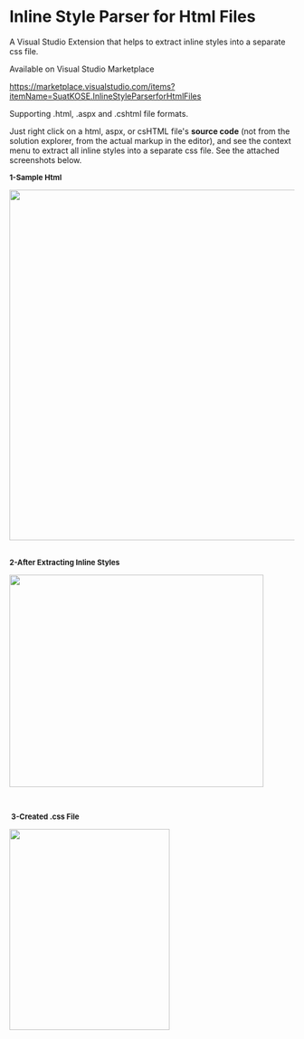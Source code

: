 # Inline Style Parser for Html Files 

<p><span>A Visual Studio Extension that helps to extract inline styles into a separate css file.&nbsp;</span></p>

Available on Visual Studio Marketplace 

https://marketplace.visualstudio.com/items?itemName=SuatKOSE.InlineStyleParserforHtmlFiles

Supporting .html, .aspx and .cshtml file formats.

Just right click on a html, aspx, or csHTML file's **source code** (not from the solution explorer, from the actual markup in the editor), and see the context menu to extract all inline styles into a separate css file. See the attached screenshots below.

<p><span style="font-size:small"><strong><span style="background-color:#ffffff">1-Sample Html</span></strong></span></p>
<p><span style="font-size:small"><strong><span style="background-color:#ffffff">
</span></strong></span></p>
<p><img id="238640" src="https://raw.githubusercontent.com/suadev/InlineCssParser/master/InlineCssParser/screenshots/1.jpg" alt="" width="614" height="619">&nbsp;</p>
<p><span style="font-size:small"><strong>2-After Extracting Inline Styles</strong></span></p>
<p><span style="font-size:small"><strong><img id="238631" src="https://raw.githubusercontent.com/suadev/InlineCssParser/master/InlineCssParser/screenshots/2.jpg" alt="" width="449" height="375"></strong></span></p>
<p><span style="font-size:small"><strong><br>
</strong></span></p>
<p><span style="font-size:small"><strong>&nbsp;</strong></span><strong><span style="font-size:small"><strong>3-Created .css File</strong></span></strong></p>
<p><strong><span style="font-size:small"><strong><img id="238632" src="https://raw.githubusercontent.com/suadev/InlineCssParser/master/InlineCssParser/screenshots/3.jpg" alt="" width="283" height="355"><br>
</strong></span></strong></p>

